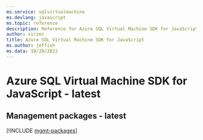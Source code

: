 ```yaml
---
ms.service: sqlvirtualmachine
ms.devlang: javascript
ms.topic: reference
description: Reference for Azure SQL Virtual Machine SDK for JavaScript
author: xirzec
title: Azure SQL Virtual Machine SDK for JavaScript
ms.author: jeffish
ms.data: 10/20/2022
---
```

# Azure SQL Virtual Machine SDK for JavaScript - latest

## Management packages - latest
[!INCLUDE [mgmt-packages](sql-virtual-machine-mgmt-index.md)]